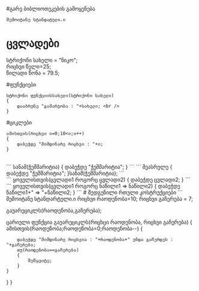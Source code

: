 #გარე ბიბლიოთეკების გამოყენება
```
შემოიტანე სტანდატული.ი
```

# ცვლადები
სტრიქონი სახელი = "ნიკო";<br />
რიცხვი წელი=25;<br />
წილადი წონა = 79.5;<br />

#ფუნქციები
```
სტრიქონი ფუნქციისსახელი(სტრიქონი სახელი)
{
	დააბრუნე "გამარჯობა : "+სახელი; <br />
}
```
#ციკლები
``` 
ამისთვის(რიცხვი ი=0;10<ი;ი++)
{
	დაბეჭდე "მიმდინარე რიცხვი : "+ი;
}
```
<br />
```
სანამ(ჭეშმარიტია)
{
	დაბეჭდე "ჭეშმარიტია";
}
```
```
შეასრულე
{
	დაბეჭდე "ჭეშმარიტია";
}სანამ(ჭეშმარიტია);
```
<br />
```
ყოველისთვის(ცვლადი1 როგორც ცვლადი2)
{
	დაბეჭდე ცვლადი2;
}
```
<br />
```
ყოველისთვის(ცვლადი1 როგორც ნაწილი1 => ნაწილი2)
{
	დაბეჭდე ნაწილი1+" => "+ნაწილი2;
}
```
# შედგენილი რთული კოსტრუქციები
```
შემოიტანე სტანდარტული.ი
რიცხვი რაოდენობა=10;
რიცხვი გაჩერება = 7;

გაუარეციკლს(რაოდენობა,გაჩერება);


ცარიელი ფუნქცია გაუარეციკლს(რიცხცი რაოდენობა, რიცხვი გაჩერება)
{
	ამისთვის(რაოდენობა;რაოდენობა=0;რაოდენობა--)
	{

		დაბეჭდე "მიმდინარე რიცხვია : "+რაოდენობა+" უნდა გაჩერდეს : "+გაჩერება;
		თუ(რაოდენობა==გაჩერება)
		{
			შეწყვიტე;
		}
	}
}
}
```
